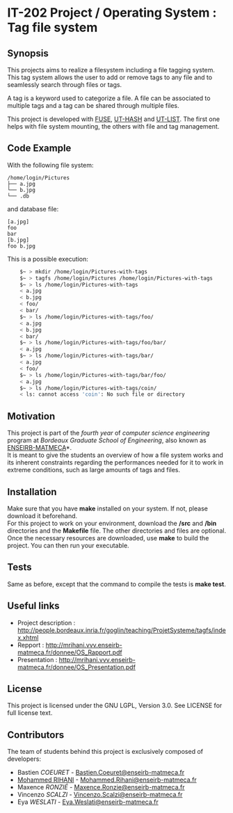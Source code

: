 # IT-202 Project / Operating System : Tag file system

## Synopsis
This projects aims to realize a filesystem including a file tagging system. This tag system allows the user to add or remove tags to any file and to seamlessly search through files or tags.

A tag is a keyword used to categorize a file. A file can be associated to multiple tags and a tag can be shared through multiple files.

This project is developed with [FUSE][], [UT-HASH][] and [UT-LIST][]. The first one helps with file system mounting, the others with file and tag management.

## Code Example

With the following file system:
```
/home/login/Pictures
├── a.jpg
└── b.jpg
└── .db
```

and database file:
```
[a.jpg]
foo
bar
[b.jpg]
foo b.jpg
```

This is a possible execution:
```bash
    $~ > mkdir /home/login/Pictures-with-tags
    $~ > tagfs /home/login/Pictures /home/login/Pictures-with-tags
    $~ > ls /home/login/Pictures-with-tags
    < a.jpg
    < b.jpg
    < foo/
    < bar/
    $~ > ls /home/login/Pictures-with-tags/foo/
    < a.jpg
    < b.jpg
    < bar/
    $~ > ls /home/login/Pictures-with-tags/foo/bar/
    < a.jpg
    $~ > ls /home/login/Pictures-with-tags/bar/
    < a.jpg
    < foo/
    $~ > ls /home/login/Pictures-with-tags/bar/foo/
    < a.jpg
    $~ > ls /home/login/Pictures-with-tags/coin/
    < ls: cannot access 'coin': No such file or directory
```

## Motivation

This project is part of the *fourth year* of *computer science engineering* program at *Bordeaux Graduate School of Engineering*, also known as [ENSEIRB-MATMECA][]*.  
It is meant to give the students an overview of how a file system works and its inherent constraints regarding the performances needed for it to work in extreme conditions, such as large amounts of tags and files.

## Installation

Make sure that you have **make** installed on your system. If not, please download it beforehand.  
For this project to work on your environment, download the **/src** and **/bin** directories and the **Makefile** file. The other directories and files are optional.
Once the necessary resources are downloaded, use **make** to build the project. You can then run your executable.

## Tests

Same as before, except that the command to compile the tests is **make test**.

## Useful links

- Project description : http://people.bordeaux.inria.fr/goglin/teaching/ProjetSysteme/tagfs/index.xhtml
- Repport : http://mrihani.vvv.enseirb-matmeca.fr/donnee/OS_Rapport.pdf
- Presentation : http://mrihani.vvv.enseirb-matmeca.fr/donnee/OS_Presentation.pdf

## License

This project is licensed under the GNU LGPL, Version 3.0. See LICENSE for full license text.

## Contributors

The team of students behind this project is exclusively composed of developers:
- Bastien *COEURET* - Bastien.Coeuret@enseirb-matmeca.fr
- [Mohammed RIHANI][] - Mohammed.Rihani@enseirb-matmeca.fr
- Maxence *RONZIÉ* - Maxence.Ronzie@enseirb-matmeca.fr
- Vincenzo *SCALZI* - Vincenzo.Scalzi@enseirb-matmeca.fr
- Eya *WESLATI* - Eya.Weslati@enseirb-matmeca.fr


[FUSE]: https://github.com/libfuse/libfuse
[UT-HASH]: https://troydhanson.github.io/uthash/userguide.html
[UT-LIST]: https://troydhanson.github.io/uthash/utlist.html
[ENSEIRB-MATMECA]: http://www.enseirb-matmeca.fr
[Bordeaux-INP]: https://www.bordeaux-inp.fr/
[Mohammed RIHANI]: http://mrihani.vvv.enseirb-matmeca.fr
